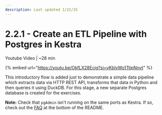 ```yaml
---
description: Last updated 1/22/25
---
```


# 2.2.1 - Create an ETL Pipeline with Postgres in Kestra

Youtube Video | \~28 min

{% embed url="https://youtu.be/OkfLX28Ecjg?si=vKbIyWo1TtjpNnvt" %}



This introductory flow is added just to demonstrate a simple data pipeline which extracts data via HTTP REST API, transforms that data in Python and then queries it using DuckDB. For this stage, a new separate Postgres database is created for the exercises.

**Note:** Check that `pgAdmin` isn't running on the same ports as Kestra. If so, check out the [FAQ](https://github.com/Tinker0425/data-engineering-zoomcamp/tree/main/02-workflow-orchestration#troubleshooting-tips) at the bottom of the README.






